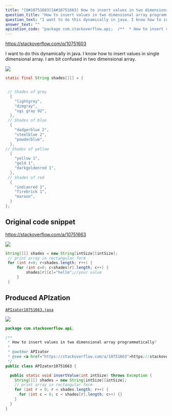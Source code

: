 ```yaml
---
title: "[Q#10751603][A#10751663] How to insert values in two dimensional array programmatically?"
question_title: "How to insert values in two dimensional array programmatically?"
question_text: "I want to do this dynamically in java. I know how to insert values in single dimensional array. I am bit confused in two dimensional array."
answer_text: ""
apization_code: "package com.stackoverflow.api;  /**  * How to insert values in two dimensional array programmatically?  *  * @author APIzator  * @see <a href=\"https://stackoverflow.com/a/10751663\">https://stackoverflow.com/a/10751663</a>  */ public class APIzator10751663 {    public static void insertValue(int intSize) throws Exception {     String[][] shades = new String[intSize][intSize];     // print array in rectangular form     for (int r = 0; r < shades.length; r++) {       for (int c = 0; c < shades[r].length; c++) {}     }   } }"
---
```


https://stackoverflow.com/q/10751603

I want to do this dynamically in java. I know how to insert values in single dimensional array. I am bit confused in two dimensional array.


<div class="code-logo"><img src="/stackoverflow.png" /></div>

```java
static final String shades[][] = {


 // Shades of grey
  {
    "lightgrey", 
    "dimgray", 
    "sgi gray 92", 
  },
 // Shades of blue
  {
    "dodgerblue 2", 
    "steelblue 2", 
    "powderblue", 
  },
// Shades of yellow
  {
    "yellow 1",
    "gold 1",
    "darkgoldenrod 1", 
  },
 // Shades of red
  {
    "indianred 1", 
    "firebrick 1", 
    "maroon", 
  }
};
```


## Original code snippet

https://stackoverflow.com/a/10751663



<div class="code-logo"><img src="/stackoverflow.png" /></div>

```java
String[][] shades = new String[intSize][intSize];
 // print array in rectangular form
 for (int r=0; r<shades.length; r++) {
     for (int c=0; c<shades[r].length; c++) {
         shades[r][c]="hello";//your value
     }
 }
```

## Produced APIzation

[`APIzator10751663.java`](https://github.com/pasqualesalza/apization-temp/raw/main/data/search/APIzator10751663.java)

<div class="code-logo"><img src="/apizator.png" /></div>

```java
package com.stackoverflow.api;

/**
 * How to insert values in two dimensional array programmatically?
 *
 * @author APIzator
 * @see <a href="https://stackoverflow.com/a/10751663">https://stackoverflow.com/a/10751663</a>
 */
public class APIzator10751663 {

  public static void insertValue(int intSize) throws Exception {
    String[][] shades = new String[intSize][intSize];
    // print array in rectangular form
    for (int r = 0; r < shades.length; r++) {
      for (int c = 0; c < shades[r].length; c++) {}
    }
  }
}

```